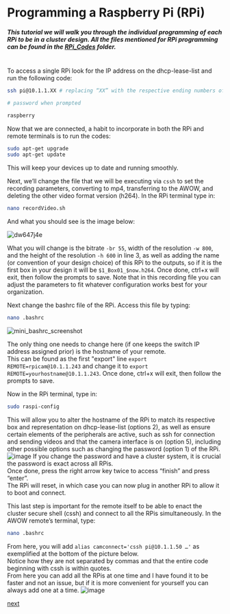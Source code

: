 # Programming a Raspberry Pi (RPi)
##### This tutorial we will walk you through the individual programming of each RPi to be in a cluster design. All the files mentioned for RPi programming can be found in the [RPi_Codes](https://github.com/George-LabX/raspicluster/tree/main/RPi_Codes) folder.
#  


To access a single RPi look for the IP address on the dhcp-lease-list and run the following code: 
```bash
ssh pi@10.1.1.XX # replacing “XX” with the respective ending numbers of the RPi

# password when prompted

raspberry
```

Now that we are connected, a habit to incorporate in both the RPi and remote terminals is to run the codes: 
```bash
sudo apt-get upgrade
sudo apt-get update 
```
This will keep your devices up to date and running smoothly. 

Next, we’ll change the file that we will be executing via ```cssh``` to set the recording parameters, converting to mp4, transferring to the AWOW, and deleting the other video format version (h264). 
In the RPi terminal type in:
```bash
nano recordVideo.sh 
```
And what you should see is the image below:

![dw647j4e](https://github.com/jramborger78/raspicluster/assets/134438857/95b5b097-077d-4a9f-ba26-a1aef1baf61e)

What you will change is the bitrate ```-br 55```, width of the resolution ```-w 800```, and the height of the resolution ```-h 600``` in line 3, as well as adding the name (or convention of your design choice) of this RPi to the outputs, so if it is the first box in your design it will be ```$1_Box01_$now.h264```. Once done, ctrl+x will exit, then follow the prompts to save. Note that in this recording file you can adjust the parameters to fit whatever configuration works best for your organization.  

Next change the bashrc file of the RPi. Access this file by typing:
```bash
nano .bashrc 
```
![mini_bashrc_screenshot](https://github.com/jramborger78/raspicluster/assets/134438857/500f2eea-0975-49fb-8aa2-335dbfcace7b)

The only thing one needs to change here (if one keeps the switch IP address assigned prior) is the hostname of your remote.  
This can be found as the first "export" line ```export REMOTE=rpicam@10.1.1.243``` and change it to ```export REMOTE=yourhostname@10.1.1.243```. Once done, ctrl+x will exit, then follow the prompts to save.    
  
Now in the RPi terminal, type in:
```bash
sudo raspi-config
```
This will allow you to alter the hostname of the RPi to match its respective box and representation on dhcp-lease-list (options 2), as well as ensure certain elements of the peripherals are active, such as ssh for connection and sending videos and that the camera interface is on (option 5), including other possible options such as changing the password (option 1) of the RPi.
![image](https://github.com/jramborger78/raspicluster/assets/134438857/0bc6ef99-6ba8-45bb-a5d5-dbf3377e91e7)
If you change the password and have a cluster system, it is crucial the password is exact across all RPis.  
Once done, press the right arrow key twice to access “finish” and press “enter”.  
The RPi will reset, in which case you can now plug in another RPi to allow it to boot and connect. 

This last step is important for the remote itself to be able to enact the cluster secure shell (cssh) and connect to all the RPis simultaneously. 
In the AWOW remote’s terminal, type:
```bash
nano .bashrc 
```
From here, you will add ```alias camconnect='cssh pi@10.1.1.50 …'``` as exemplified at the bottom of the picture below.  
Notice how they are not separated by commas and that the entire code beginning with cssh is within quotes.  
From here you can add all the RPis at one time and I have found it to be faster and not an issue, but if it is more convenient for yourself you can always add one at a time.
![image](https://github.com/jramborger78/raspicluster/assets/134438857/8e2abcc7-9689-447f-8b22-b03574da5ed1)

[next](https://github.com/George-LabX/raspicluster/blob/main/Tutorial/4_using_setup.md)
